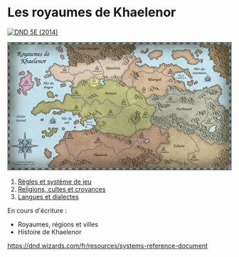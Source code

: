 # Les royaumes de Khaelenor

[![DND 5E (2014)](https://img.shields.io/badge/DND-5E%20%282014%29-red?logo=dungeonsanddragons)](https://dnd.wizards.com/fr/resources/systems-reference-document)

[![Carte des royaumes de Khaelenor](https://raw.githubusercontent.com/poulednd/public/refs/heads/master/maps/khaelenor-600x343.png)](https://github.com/poulednd/public/blob/master/maps/khaelenor-2800x1600.png)

1. [Règles et système de jeu](https://github.com/poulednd/public/blob/master/regles-et-systeme-de-jeu.md)
2. [Religions, cultes et croyances](https://github.com/poulednd/public/blob/master/religions-cultes-et-croyances.md)
3. [Langues et dialectes](https://github.com/poulednd/public/blob/master/langues-et-dialectes.md)

En cours d'écriture :

- Royaumes, régions et villes
- Histoire de Khaelenor


https://dnd.wizards.com/fr/resources/systems-reference-document